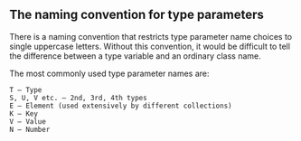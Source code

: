 ## The naming convention for type parameters

There is a naming convention that restricts type parameter name choices to single uppercase letters. Without this convention, it would be difficult to tell the difference between a type variable and an ordinary class name.

The most commonly used type parameter names are:

    T – Type
    S, U, V etc. – 2nd, 3rd, 4th types
    E – Element (used extensively by different collections)
    K – Key
    V – Value
    N – Number
    